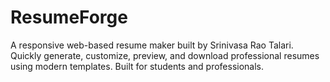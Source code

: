 # ResumeForge
A responsive web-based resume maker built by Srinivasa Rao Talari. Quickly generate, customize, preview, and download professional resumes using modern templates. Built for students and professionals.
